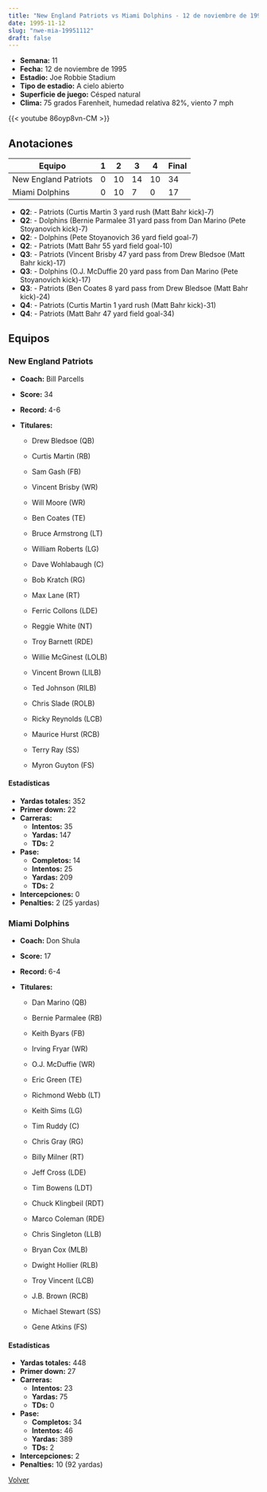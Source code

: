 ```yaml
---
title: "New England Patriots vs Miami Dolphins - 12 de noviembre de 1995"
date: 1995-11-12
slug: "nwe-mia-19951112"
draft: false
---
```


- **Semana:** 11
- **Fecha:** 12 de noviembre de 1995
- **Estadio:** Joe Robbie Stadium
- **Tipo de estadio:** A cielo abierto
- **Superficie de juego:** Césped natural
- **Clima:** 75 grados Farenheit, humedad relativa 82%, viento 7 mph


{{< youtube 86oyp8vn-CM >}}


## Anotaciones
| Equipo | 1 | 2 | 3 | 4 | Final |
|--------|---|---|---|---|-------|
| New England Patriots  | 0 | 10 | 14 | 10  | 34 |
| Miami Dolphins  | 0 | 10 | 7 | 0  | 17 |
- **Q2**:  - Patriots (Curtis Martin 3 yard rush (Matt Bahr kick)-7)
- **Q2**:  - Dolphins (Bernie Parmalee 31 yard pass from Dan Marino (Pete Stoyanovich kick)-7)
- **Q2**:  - Dolphins (Pete Stoyanovich 36 yard field goal-7)
- **Q2**:  - Patriots (Matt Bahr 55 yard field goal-10)
- **Q3**:  - Patriots (Vincent Brisby 47 yard pass from Drew Bledsoe (Matt Bahr kick)-17)
- **Q3**:  - Dolphins (O.J. McDuffie 20 yard pass from Dan Marino (Pete Stoyanovich kick)-17)
- **Q3**:  - Patriots (Ben Coates 8 yard pass from Drew Bledsoe (Matt Bahr kick)-24)
- **Q4**:  - Patriots (Curtis Martin 1 yard rush (Matt Bahr kick)-31)
- **Q4**:  - Patriots (Matt Bahr 47 yard field goal-34)


## Equipos


### New England Patriots
* **Coach:** Bill Parcells
* **Score:** 34
* **Record:** 4-6
* **Titulares:** 

  * Drew Bledsoe (QB) 

  * Curtis Martin (RB) 

  * Sam Gash (FB) 

  * Vincent Brisby (WR) 

  * Will Moore (WR) 

  * Ben Coates (TE) 

  * Bruce Armstrong (LT) 

  * William Roberts (LG) 

  * Dave Wohlabaugh (C) 

  * Bob Kratch (RG) 

  * Max Lane (RT) 

  * Ferric Collons (LDE) 

  * Reggie White (NT) 

  * Troy Barnett (RDE) 

  * Willie McGinest (LOLB) 

  * Vincent Brown (LILB) 

  * Ted Johnson (RILB) 

  * Chris Slade (ROLB) 

  * Ricky Reynolds (LCB) 

  * Maurice Hurst (RCB) 

  * Terry Ray (SS) 

  * Myron Guyton (FS) 

#### Estadísticas
* **Yardas totales:** 352
* **Primer down:** 22
* **Carreras:**
  * **Intentos:** 35
  * **Yardas:** 147
  * **TDs:** 2
* **Pase:**
  * **Completos:** 14
  * **Intentos:** 25
  * **Yardas:** 209
  * **TDs:** 2
* **Intercepciones:** 0
* **Penalties:** 2 (25 yardas)

### Miami Dolphins
* **Coach:** Don Shula
* **Score:** 17
* **Record:** 6-4
* **Titulares:** 

  * Dan Marino (QB) 

  * Bernie Parmalee (RB) 

  * Keith Byars (FB) 

  * Irving Fryar (WR) 

  * O.J. McDuffie (WR) 

  * Eric Green (TE) 

  * Richmond Webb (LT) 

  * Keith Sims (LG) 

  * Tim Ruddy (C) 

  * Chris Gray (RG) 

  * Billy Milner (RT) 

  * Jeff Cross (LDE) 

  * Tim Bowens (LDT) 

  * Chuck Klingbeil (RDT) 

  * Marco Coleman (RDE) 

  * Chris Singleton (LLB) 

  * Bryan Cox (MLB) 

  * Dwight Hollier (RLB) 

  * Troy Vincent (LCB) 

  * J.B. Brown (RCB) 

  * Michael Stewart (SS) 

  * Gene Atkins (FS) 

#### Estadísticas
* **Yardas totales:** 448
* **Primer down:** 27
* **Carreras:**
  * **Intentos:** 23
  * **Yardas:** 75
  * **TDs:** 0
* **Pase:**
  * **Completos:** 34
  * **Intentos:** 46
  * **Yardas:** 389
  * **TDs:** 2
* **Intercepciones:** 2
* **Penalties:** 10 (92 yardas)


[Volver](/historia/1995)
